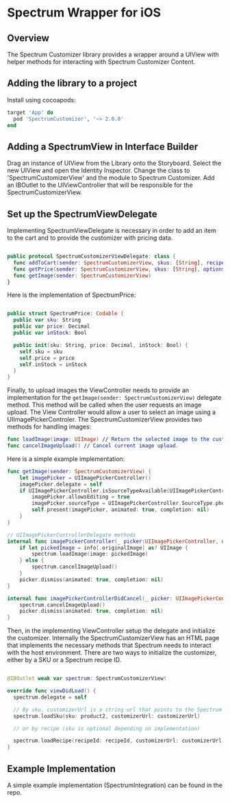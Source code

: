 Spectrum Wrapper for iOS
========================

Overview
--------

The Spectrum Customizer library provides a wrapper around a UIView with helper methods for interacting with Spectrum Customizer Content.

Adding the library to a project
-------------------------------

Install using cocoapods:

```ruby
target 'App' do
  pod 'SpectrumCustomizer', '~> 2.0.0'
end
```


Adding a SpectrumView in Interface Builder
------------------------------------------

Drag an instance of UIView from the Library onto the Storyboard. Select the new UIView and open the Identity Inspector. Change the class to 'SpectrumCustomizerView' and the module to Spectrum Customizer. Add an IBOutlet to the UIViewController that will be responsible for the SpectrumCustomizerView.

Set up the SpectrumViewDelegate
-------------------------------

Implementing SpectrumViewDelegate is necessary in order to add an item to the cart and to provide the customizer with pricing data.

```swift

public protocol SpectrumCustomizerViewDelegate: class {
  func addToCart(sender: SpectrumCustomizerView, skus: [String], recipeSetId: String, options: [String: String])
  func getPrice(sender: SpectrumCustomizerView, skus: [String], options: [String: String]) -> [SpectrumPrice]
  func getImage(sender: SpectrumCustomizerView)
}

```

Here is the implementation of SpectrumPrice:

```swift

public struct SpectrumPrice: Codable {
  public var sku: String
  public var price: Decimal
  public var inStock: Bool

  public init(sku: String, price: Decimal, inStock: Bool) {
    self.sku = sku
    self.price = price
    self.inStock = inStock
  }
}

```

Finally, to upload images the ViewController needs to provide an implementation for the `getImage(sender: SpectrumCustomizerView)` delegate method. This method will be called when the user requests an image upload. The View Controller would allow a user to select an image using a UIImagePickerControler. The SpectrumCustomizerView provides two methods for handling images:

```swift
func loadImage(image: UIImage) // Return the selected image to the customizer
func cancelImageUpload() // Cancel current image upload.
```

Here is a simple example implementation:
```swift
func getImage(sender: SpectrumCustomizerView) {
    let imagePicker = UIImagePickerController()
    imagePicker.delegate = self
    if UIImagePickerController.isSourceTypeAvailable(UIImagePickerController.SourceType.photoLibrary) {
        imagePicker.allowsEditing = true
        imagePicker.sourceType = UIImagePickerController.SourceType.photoLibrary
        self.present(imagePicker, animated: true, completion: nil)
    }
}

// UIImagePickerControllerDelegate methods
internal func imagePickerController(_ picker:UIImagePickerController, didFinishPickingMediaWithInfo info: [UIImagePickerController.InfoKey : Any]) {
    if let pickedImage = info[.originalImage] as? UIImage {
        spectrum.loadImage(image: pickedImage)
    } else {
        spectrum.cancelImageUpload()
    }
    picker.dismiss(animated: true, completion: nil)
}

internal func imagePickerControllerDidCancel(_ picker: UIImagePickerController) {
    spectrum.cancelImageUpload()
    picker.dismiss(animated: true, completion: nil)
}

```

Then, in the implementing ViewController setup the delegate and initialize the customizer. Internally the SpectrumCustomizerView has an HTML page that implements the necessary methods that Spectrum needs to interact with the host environment. There are two ways to initialize the customizer, either by a SKU or a Spectrum recipe ID.

```swift

@IBOutlet weak var spectrum: SpectrumCustomizerView!

override func viewDidLoad() {
  spectrum.delegate = self

  // By sku. customizerUrl is a string url that points to the Spectrum Customizer Javascript:
  spectrum.loadSku(sku: product2, customizerUrl: customizerUrl)

  // or by recipe (sku is optional depending on implementation)

  spectrum.loadRecipe(recipeId: recipeId, customizerUrl: customizerUrl, sku: product2)
}

```



Example Implementation
----------------------

A simple example implementation (SpectrumIntegration) can be found in the repo.
